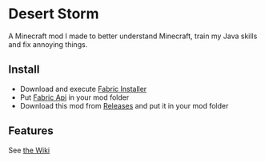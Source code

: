 # Desert Storm
A Minecraft mod I made to better understand Minecraft, train my Java skills and fix annoying things.
## Install
- Download and execute [Fabric Installer](https://www.fabricmc.net/use/installer/)
- Put [Fabric Api](https://www.curseforge.com/minecraft/mc-mods/fabric-api) in your mod folder
- Download this mod from [Releases](https://github.com/Just-Learned-It/desert-storm/releases/) and put it in your mod folder
## Features
See [the Wiki](https://github.com/Just-Learned-It/desert-storm/wiki)
